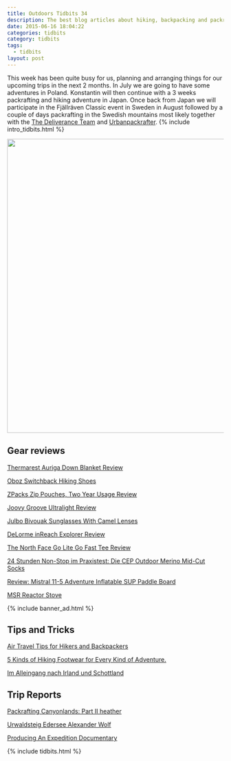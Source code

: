 ```yaml
---
title: Outdoors Tidbits 34
description: The best blog articles about hiking, backpacking and packrafting 34
date: 2015-06-16 18:04:22
categories: tidbits
category: tidbits
tags:
  - tidbits
layout: post
---
```


This week has been quite busy for us, planning and arranging things for our upcoming trips in the next 2 months. In July we are going to have some adventures in Poland. Konstantin will then continue with a 3 weeks packrafting and hiking adventure in Japan. Once back from Japan we will participate in the Fjällräven Classic event in Sweden in August followed by a couple of days packrafting in the Swedish mountains most likely together with the <a href="http://deliveranceteam.outdrr.com">The Deliverance Team</a> and <a href="http://urbanpackrafter.com">Urbanpackrafter</a>. {% include intro_tidbits.html %}   

<a href="https://www.flickr.com/photos/90204224@N07/9596226393"><img src="https://c2.staticflickr.com/6/5479/9596226393_34ba3b93fb_b.jpg" width="1024" height="683"></a>

## Gear reviews
[Thermarest Auriga Down Blanket Review](http://treelinebackpacker.com/2015/06/12/thermarest-auriga-down-blanket-review)

[Oboz Switchback Hiking Shoes](http://thebigoutside.com/gear-review-oboz-switchback-hiking-shoes/)

[ZPacks Zip Pouches, Two Year Usage Review](http://hikelighter.com/2015/06/11/zpacks-zip-pouches)

[Joovy Groove Ultralight Review](http://www.goadventuremom.com/2015/06/joovy-groove-ultralight-review/)

[Julbo Bivouak Sunglasses With Camel Lenses](http://trailtopeak.com/2015/06/10/gear-review-julbo-bivouak-sunglasses-with-camel-lenses-9-510)

[DeLorme inReach Explorer Review](http://socalhiker.net/socalhiker-tech-delorme-inreach-explorer-review/)

[The North Face Go Lite Go Fast Tee Review](https://climbinggearreviewsuk.wordpress.com/2015/06/08/the-north-face-go-lite-go-fast-tee-review/)

[24 Stunden Non-Stop im Praxistest: Die CEP Outdoor Merino Mid-Cut Socks](https://www.hiking-blog.de/test/24-stunden-non-stop-im-praxistest-cep-outdoor-merino-mid-cut-socks/)

[Review: Mistral 11-5 Adventure Inflatable SUP Paddle Board ](https://airkayaks.wordpress.com/2015/06/06/product-review-mistral-11-5-adventure-inflatable-sup-paddle-board/)

[MSR Reactor Stove](https://climbinggearreviewsuk.wordpress.com/2015/06/05/msr-reactor-stove/)

{% include banner_ad.html %}

## Tips and Tricks
[Air Travel Tips for Hikers and Backpackers](http://toddthehiker.com/2015/06/12/air-travel-tips-for-hikers-and-backpackers)

[5 Kinds of Hiking Footwear for Every Kind of Adventure.](http://outdoorsymama.blogspot.com/2015/06/5-kinds-of-hiking-footwear-for-every.html)

[Im Alleingang nach Irland und Schottland](http://fraeulein-draussen.de/als-frau-alleine-nach-irland-schottland/)

## Trip Reports
[Packrafting Canyonlands: Part II heather](http://www.justacoloradogal.com/2015/06/packrafting-canyonlands-part-ii.html)

[Urwaldsteig Edersee Alexander Wolf](http://outdoorfever.de/urwaldsteig-edersee/)

[Producing An Expedition Documentary](http://www.mikaelstrandberg.com/2015/06/11/producing-an-expedition-documentary-by-patrick-hutton/)

{% include tidbits.html %}
